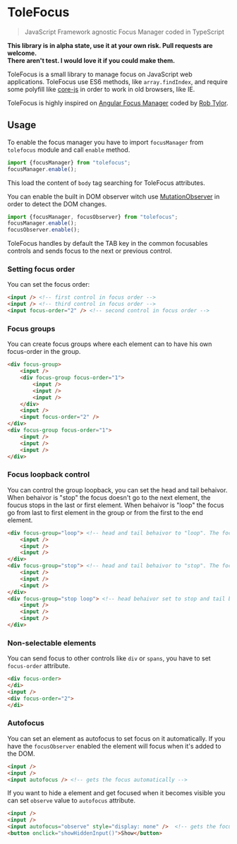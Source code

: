 # ToleFocus
> JavaScript Framework agnostic Focus Manager coded in TypeScript

**This library is in alpha state, use it at your own risk. Pull requests are welcome.**  
**There aren't test. I would love it if you could make them.**

ToleFocus is a small library to manage focus on JavaScript web applications. ToleFocus use ES6 methods, like `array.findIndex`, and require some polyfill like [core-js](https://github.com/zloirock/core-js) in order to work in old browsers, like IE.

ToleFocus is highly inspired on [Angular Focus Manager](https://github.com/obogo/angular-focusmanager) coded by [Rob Tylor](https://github.com/roboncode).

## Usage

To enable the focus manager you have to import `focusManager` from `tolefocus` module and call `enable` method.

```` javascript
import {focusManager} from "tolefocus";
focusManager.enable();
````

This load the content of `body` tag searching for ToleFocus attributes.

You can enable the built in DOM observer witch use [MutationObserver](https://developer.mozilla.org/es/docs/Web/API/MutationObserver) in order to detect the DOM changes.


```` javascript
import {focusManager, focusObserver} from "tolefocus";
focusManager.enable();
focusObserver.enable();
````

ToleFocus handles by default the TAB key in the common focusables controls and sends focus to the next or previous control.

### Setting focus order

You can set the focus order:

```` html
<input /> <!-- first control in focus order -->
<input /> <!-- third control in focus order -->
<input focus-order="2" /> <!-- second control in focus order -->
````
### Focus groups

You can create focus groups where each element can to have his own focus-order in the group.

```` html
<div focus-group>
    <input />
    <div focus-group focus-order="1">
        <input /> 
        <input /> 
        <input />
    </div>
    <input />
    <input focus-order="2" />
</div>
<div focus-group focus-order="1">
    <input /> 
    <input /> 
    <input />
</div>
````

### Focus loopback control

You can control the group loopback, you can set the head and tail behaivor. When behaivor is "stop" the focus doesn't go to the next element, the foucus stops in the last or first element. When behaivor is "loop" the focus go from last to first element in the group or from the first to the end element.

```` html
<div focus-group="loop"> <!-- head and tail behaivor to "loop". The focus from first to last or reverse. -->
    <input /> 
    <input /> 
    <input />
</div>
<div focus-group="stop"> <!-- head and tail behaivor to "stop". The focus stops in the last or the first element -->
    <input /> 
    <input /> 
    <input />
</div>
<div focus-group="stop loop"> <!-- head behaivor set to stop and tail behaivor is "loop". The focus stops in the first element and will go from the last to the first -->
    <input /> 
    <input /> 
    <input />
</div>
````

### Non-selectable elements

You can send focus to other controls like `div` or `spans`, you have to set `focus-order` attribute.

```` html
<div focus-order>
</di>
<input />
<div focus-order="2">
</di>
````

### Autofocus

You can set an element as autofocus to set focus on it automatically. If you have the `focusObserver` enabled the element will focus when it's added to the DOM.

```` html
<input />
<input />
<input autofocus /> <!-- gets the focus automatically -->
````

If you want to hide a element and get focused when it becomes visible you can set `observe` value to `autofocus` attribute.

```` html
<input />
<input />
<input autofocus="observe" style="display: none" />  <!-- gets the focus automatically when become visible -->
<button onclick="showHiddenInput()">Show</button>
````
